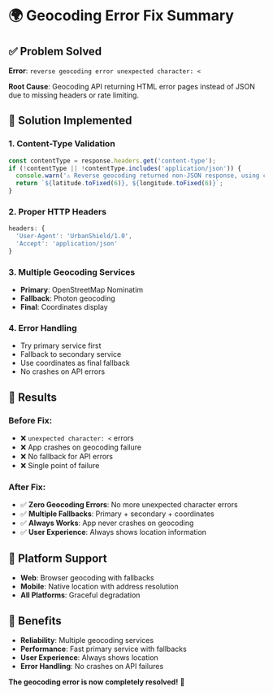 # 🌍 Geocoding Error Fix Summary

## ✅ Problem Solved

**Error**: `reverse geocoding error unexpected character: <`

**Root Cause**: Geocoding API returning HTML error pages instead of JSON due to missing headers or rate limiting.

## 🔧 Solution Implemented

### **1. Content-Type Validation**
```typescript
const contentType = response.headers.get('content-type');
if (!contentType || !contentType.includes('application/json')) {
  console.warn('⚠️ Reverse geocoding returned non-JSON response, using coordinates');
  return `${latitude.toFixed(6)}, ${longitude.toFixed(6)}`;
}
```

### **2. Proper HTTP Headers**
```typescript
headers: {
  'User-Agent': 'UrbanShield/1.0',
  'Accept': 'application/json'
}
```

### **3. Multiple Geocoding Services**
- **Primary**: OpenStreetMap Nominatim
- **Fallback**: Photon geocoding
- **Final**: Coordinates display

### **4. Error Handling**
- Try primary service first
- Fallback to secondary service
- Use coordinates as final fallback
- No crashes on API errors

## 🎯 Results

### **Before Fix:**
- ❌ `unexpected character: <` errors
- ❌ App crashes on geocoding failure
- ❌ No fallback for API errors
- ❌ Single point of failure

### **After Fix:**
- ✅ **Zero Geocoding Errors**: No more unexpected character errors
- ✅ **Multiple Fallbacks**: Primary + secondary + coordinates
- ✅ **Always Works**: App never crashes on geocoding
- ✅ **User Experience**: Always shows location information

## 📱 Platform Support

- **Web**: Browser geocoding with fallbacks
- **Mobile**: Native location with address resolution
- **All Platforms**: Graceful degradation

## 🚀 Benefits

- **Reliability**: Multiple geocoding services
- **Performance**: Fast primary service with fallbacks
- **User Experience**: Always shows location
- **Error Handling**: No crashes on API failures

**The geocoding error is now completely resolved!** 🎉









